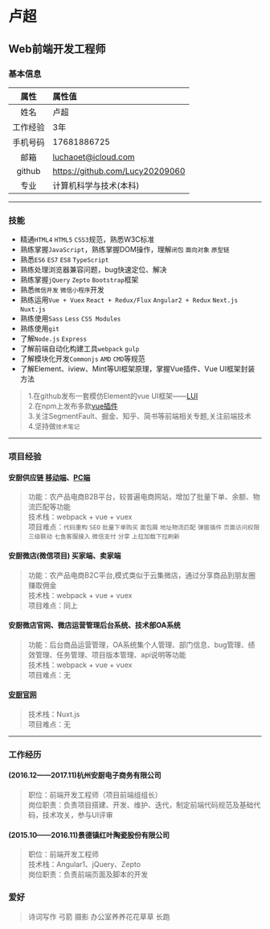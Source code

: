 
# 卢超

## Web前端开发工程师

### 基本信息

|   属性 |  属性值  						|
| :----: | :------------------------------- |
| 姓名   |卢超								|
|工作经验|3年								|
|手机号码|17681886725						|
|  邮箱  |luchaoet@icloud.com				|
| github |https://github.com/Lucy20209060	|
|  专业  |计算机科学与技术(本科)			|

***

### 技能

- 精通`HTML4` `HTML5` `CSS3`规范，熟悉W3C标准
- 熟练掌握`JavaScript`，熟练掌握DOM操作，理解`闭包` `面向对象` `原型链`
- 熟悉`ES6` `ES7` `ES8` `TypeScript`
- 熟练处理浏览器兼容问题，bug快速定位、解决
- 熟练掌握`jQuery` `Zepto` `Bootstrap`框架
- 熟悉`微信开发` `微信小程序`开发
- 熟练运用`Vue + Vuex` `React + Redux/Flux` `Angular2 + Redux` `Next.js` `Nuxt.js`
- 熟练使用`Sass` `Less` `CSS Modules`
- 熟练使用`git`
- 了解`Node.js` `Express`
- 了解前端自动化构建工具`webpack` `gulp`
- 了解模块化开发`Commonjs` `AMD` `CMD`等规范
- 了解Element、iview、Mint等UI框架原理，掌握Vue插件、Vue UI框架封装方法

> 1.在github发布一套模仿Element的vue UI框架——[LUI](https://github.com/Lucy20209060/LUI "LUI")<br />
> 2.在npm上发布多款[vue插件](https://www.npmjs.com/~luchao)<br />
> 3.关注SegmentFault、掘金、知乎、简书等前端相关专题,关注前端技术<br />
> 4.坚持做`技术笔记`

***

### 项目经验

#### 安厨供应链 [移动端](https://m.hzanchu.com/home)、[PC端](https://b2b.hzanchu.com)

> 功能：农产品电商B2B平台，较普遍电商网站，增加了批量下单、余额、物流匹配等功能<br />
> 技术栈：webpack + vue + vuex<br />
> 项目难点：`代码重构` `SEO` `批量下单购买` `面包屑` `地址物流匹配` `弹窗插件` `页面访问权限` `三级联动` `七鱼客服接入` `微信支付` `分享` `上拉加载下拉刷新`

#### 安厨微店(微信项目) 买家端、卖家端

> 功能：农产品电商B2C平台,模式类似于云集微店，通过分享商品到朋友圈赚取佣金<br />
> 技术栈：webpack + vue + vuex<br />
项目难点：同上

#### 安厨微店官网、微店运营管理后台系统、技术部OA系统

> 功能：后台商品运营管理，OA系统集个人管理、部门信息、bug管理、绩效管理、任务管理、项目版本管理、api说明等功能<br />
> 技术栈：webpack + vue + vuex<br />
项目难点：无

#### [安厨官网](http://www.hzanchu.com)

> 技术栈：Nuxt.js<br />
项目难点：无

***

### 工作经历

#### (2016.12——2017.11)杭州安厨电子商务有限公司

> 职位：前端开发工程师（项目前端组组长）<br />
> 岗位职责：负责项目搭建、开发、维护、迭代，制定前端代码规范及基础代码，技术攻关，参与UI评审

#### (2015.10——2016.11)景德镇红叶陶瓷股份有限公司

> 职位：前端开发工程师<br />
> 技术栈：Angular1、jQuery、Zepto <br />
> 岗位职责：负责前端页面及脚本的开发

### 爱好

> 诗词写作 弓箭 摄影 办公室养养花花草草 长跑
